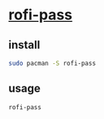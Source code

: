 # [rofi-pass](https://github.com/carnager/rofi-pass)

## install

```sh
sudo pacman -S rofi-pass
```

## usage

```sh
rofi-pass
```
